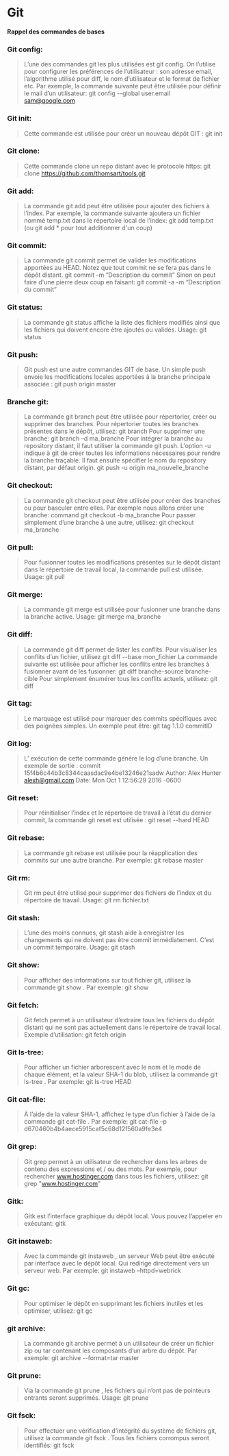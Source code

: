# Git

**Rappel des commandes de bases**

### Git config: 
>L’une des commandes git les plus utilisées est git config. On l’utilise pour configurer les préférences de l’utilisateur : son adresse email, l’algorithme utilisé pour diff, le nom d’utilisateur et le format de fichier etc. Par exemple, la commande suivante peut être utilisée pour définir le mail d’un utilisateur:
    git config --global user.email sam@google.com

### Git init:<br>
>Cette commande est utilisée pour créer un nouveau dépôt GIT :
    git init

### Git clone:
>Cette commande clone un repo distant avec le protocole https:
    git clone https://github.com/thomsart/tools.git

### Git add:
>La commande git add peut être utilisée pour ajouter des fichiers à l’index. Par exemple, la commande suivante ajoutera un fichier nommé temp.txt dans le répertoire local de l’index:
    git add temp.txt (ou git add * pour tout additionner d'un coup)

### Git commit:
>La commande git commit permet de valider les modifications apportées au HEAD. Notez que tout commit ne se fera pas dans le dépôt distant.
    git commit -m “Description du commit”
>Sinon on peut faire d'une pierre deux coup en faisant:
    git commit -a -m “Description du commit”

### Git status:
>La commande git status affiche la liste des fichiers modifiés ainsi que les fichiers qui doivent encore être ajoutés ou validés. Usage:
    git status

### Git push:
>Git push est une autre commandes GIT de base. Un simple push envoie les modifications locales apportées à la branche principale associée :
    git push origin master

### Branche git:
>La commande git branch peut être utilisée pour répertorier, créer ou supprimer des branches. Pour répertorier toutes les branches présentes dans le dépôt, utilisez:
    git branch
>Pour supprimer une branche:
    git branch –d ma_branche
>Pour intégrer la branche au repository distant, il faut utiliser la commande git push. L'option -u indique à git de créer toutes les informations nécessaires pour rendre la branche traçable. Il faut ensuite spécifier le nom du repository distant, par défaut origin.
    git push -u origin ma_nouvelle_branche

### Git checkout:
>La commande git checkout peut être utilisée pour créer des branches ou pour basculer entre elles. Par exemple nous allons créer une branche:
    command git checkout -b ma_branche
>Pour passer simplement d’une branche à une autre, utilisez:
    git checkout ma_branche

### Git pull:
>Pour fusionner toutes les modifications présentes sur le dépôt distant dans le répertoire de travail local, la commande pull est utilisée. Usage:
    git pull

### Git merge:
>La commande git merge est utilisée pour fusionner une branche dans la branche active. Usage:
    git merge ma_branche

### Git diff:
>La commande git diff permet de lister les conflits. Pour visualiser les conflits d’un fichier, utilisez
    git diff --base mon_fichier
>La commande suivante est utilisée pour afficher les conflits entre les branches à fusionner avant de les fusionner:
    git diff branche-source branche-cible
>Pour simplement énumérer tous les conflits actuels, utilisez:
    git diff

### Git tag:
>Le marquage est utilisé pour marquer des commits spécifiques avec des poignées simples. Un exemple peut être:
    git tag 1.1.0 commitID

### Git log:
>L’ exécution de cette commande génère le log d’une branche. Un exemple de sortie :
    commit 15f4b6c44b3c8344caasdac9e4be13246e21sadw 
    Author: Alex Hunter <alexh@gmail.com> 
    Date: Mon Oct 1 12:56:29 2016 -0600

### Git reset:
>Pour réinitialiser l’index et le répertoire de travail à l’état du dernier commit, la commande git reset est utilisée :
    git reset --hard HEAD

### Git rebase:
>La commande git rebase est utilisée pour la réapplication des commits sur une autre branche. Par exemple:
    git rebase master

### Git rm:
>Git rm peut être utilisé pour supprimer des fichiers de l’index et du répertoire de travail. Usage:
    git rm fichier.txt

### Git stash:
>L’une des moins connues, git stash aide à enregistrer les changements qui ne doivent pas être commit immédiatement. C’est un commit temporaire. Usage:
    git stash

### Git show:
>Pour afficher des informations sur tout fichier git, utilisez la commande git show . Par exemple:
    git show

### Git fetch:
>Git fetch permet à un utilisateur d’extraire tous les fichiers du dépôt distant qui ne sont pas actuellement dans le répertoire de travail local. Exemple d’utilisation:
    git fetch origin

### Git ls-tree:
>Pour afficher un fichier arborescent avec le nom et le mode de chaque élément, et la valeur SHA-1 du blob, utilisez la commande git ls-tree . Par exemple:
    git ls-tree HEAD

### Git cat-file:
>À l’aide de la valeur SHA-1, affichez le type d’un fichier à l’aide de la commande git cat-file . Par exemple:
    git cat-file –p d670460b4b4aece5915caf5c68d12f560a9fe3e4

### Git grep:
>Git grep permet à un utilisateur de rechercher dans les arbres de contenu des expressions et / ou des mots. Par exemple, pour rechercher www.hostinger.com dans tous les fichiers, utilisez:
    git grep "www.hostinger.com"

### Gitk:
>Gitk est l’interface graphique du dépôt local. Vous pouvez l’appeler en exécutant:
    gitk

### Git instaweb:
>Avec la commande git instaweb , un serveur Web peut être exécuté par interface avec le dépôt local. Qui redirige directement vers un serveur web. Par exemple:
    git instaweb –httpd=webrick

### Git gc:
>Pour optimiser le dépôt en supprimant les fichiers inutiles et les optimiser, utilisez:
    git gc

### git archive:
>La commande git archive permet à un utilisateur de créer un fichier zip ou tar contenant les composants d’un arbre du dépôt. Par exemple:
    git archive --format=tar master

### Git prune:
>Via la commande git prune , les fichiers qui n’ont pas de pointeurs entrants seront supprimés. Usage:
    git prune

### Git fsck:
>Pour effectuer une vérification d’intégrité du système de fichiers git, utilisez la commande git fsck . Tous les fichiers corrompus seront identifiés:
    git fsck
